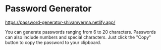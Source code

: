 # Password Generator

https://password-generator-shivamverma.netlify.app/

You can generate passwords ranging from 6 to 20 characters. Passwords can also include numbers and special characters.
Just click the "Copy" button to copy the password to your clipboard.
